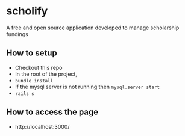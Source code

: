 # scholify

A free and open source application developed to manage scholarship fundings

## How to setup
- Checkout this repo
- In the root of the project,
- `bundle install`
- If the mysql server is not running then `mysql.server start`
- `rails s`

## How to access the page
- http://localhost:3000/

